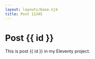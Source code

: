 ```yaml
---
layout: layouts/base.njk
title: Post 11345
---
```


# Post {{ id }}

This is post {{ id }} in my Eleventy project.
